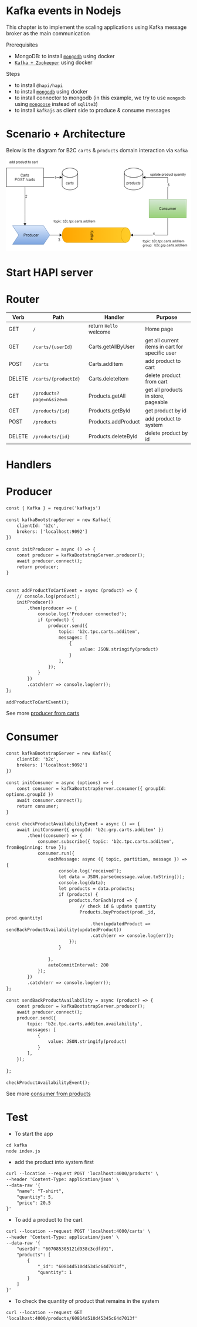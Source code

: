# Kafka events in Nodejs

This chapter is to implement the scaling applications using Kafka message broker as the main communication

Prerequisites
- MongoDB: to install [`mongodb`](https://github.com/lqtruong/mongo-docker) using docker
- [`Kafka + Zookeeper`](https://github.com/lqtruong/kafka-docker) using docker

Steps 
- to install `@hapi/hapi`
- to install [`mongodb`](https://github.com/lqtruong/mongo-docker) using docker 
- to install connector to mongodb (in this example, we try to use `mongodb` using [`mongoose`](https://github.com/Automattic/mongoose) instead of `sqlite3`)
- to install `kafkajs` as client side to produce & consume messages

# Scenario + Architecture

Below is the diagram for B2C `carts` & `products` domain interaction via `Kafka`

![b2c_architecture.png](b2c_architecture.png)

# Start HAPI server
# Router

| Verb | Path | Handler | Purpose |
|---|---|---|---|
| GET | `/` | return `Hello` welcome | Home page |
| GET | `/carts/{userId}` | Carts.getAllByUser | get all current items in cart for specific user |
| POST | `/carts` | Carts.addItem | add product to cart |
| DELETE | `/carts/{productId}` | Carts.deleteItem | delete product from cart |
| GET | `/products?page=n&size=m` | Products.getAll | get all products in store, pageable |
| GET | `/products/{id}` | Products.getById | get product by id |
| POST | `/products` | Products.addProduct | add product to system |
| DELETE | `/products/{id}` | Products.deleteById | delete product by id |

# Handlers

# Producer

```
const { Kafka } = require('kafkajs')

const kafkaBootstrapServer = new Kafka({
    clientId: 'b2c',
    brokers: ['localhost:9092']
})

const initProducer = async () => {
    const producer = kafkaBootstrapServer.producer();
    await producer.connect();
    return producer;
}


const addProductToCartEvent = async (product) => {
    // console.log(product);
    initProducer()
        .then(producer => {
            console.log('Producer connected');
            if (product) {
                producer.send({
                    topic: 'b2c.tpc.carts.additem',
                    messages: [
                        {
                            value: JSON.stringify(product)
                        }
                    ],
                });
            }
        })
        .catch(err => console.log(err));
};

addProductToCartEvent();
```
See more [producer from carts](events/carts_events.js)

# Consumer

```
const kafkaBootstrapServer = new Kafka({
    clientId: 'b2c',
    brokers: ['localhost:9092']
})

const initConsumer = async (options) => {
    const consumer = kafkaBootstrapServer.consumer({ groupId: options.groupId })
    await consumer.connect();
    return consumer;
}

const checkProductAvailabilityEvent = async () => {
    await initConsumer({ groupId: 'b2c.grp.carts.additem' })
        .then((consumer) => {
            consumer.subscribe({ topic: 'b2c.tpc.carts.additem', fromBeginning: true });
            consumer.run({
                eachMessage: async ({ topic, partition, message }) => {
                    console.log('received');
                    let data = JSON.parse(message.value.toString());
                    console.log(data);
                    let products = data.products;
                    if (products) {
                        products.forEach(prod => {
                            // check id & update quantity
                            Products.buyProduct(prod._id, prod.quantity)
                                .then(updatedProduct => sendBackProductAvailability(updatedProduct))
                                .catch(err => console.log(err));
                        });
                    }

                },
                autoCommitInterval: 200
            });
        })
        .catch(err => console.log(err));
};

const sendBackProductAvailability = async (product) => {
    const producer = kafkaBootstrapServer.producer();
    await producer.connect();
    producer.send({
        topic: 'b2c.tpc.carts.additem.availability',
        messages: [
            {
                value: JSON.stringify(product)
            }
        ],
    });

};

checkProductAvailabilityEvent();
```

See more [consumer from products](events/products_events.js)

# Test

- To start the app

```
cd kafka
node index.js
```
- add the product into system first

```
curl --location --request POST 'localhost:4000/products' \
--header 'Content-Type: application/json' \
--data-raw '{
    "name": "T-shirt",
    "quantity": 5,
    "price": 20.5
}'
```

- To add a product to the cart

```
curl --location --request POST 'localhost:4000/carts' \
--header 'Content-Type: application/json' \
--data-raw '{
    "userId": "607085305121d938c3cdfd91",
    "products": [
        {
            "_id": "60814d510d45345c64d7013f",
            "quantity": 1
        }
    ]
}'
```

- To check the quantity of product that remains in the system

```
curl --location --request GET 'localhost:4000/products/60814d510d45345c64d7013f'
```
